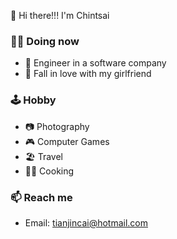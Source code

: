 👋 Hi there!!! I'm Chintsai


### 👨‍💻 **Doing now**
- 🧳 Engineer in a software company
- 💑 Fall in love with my girlfriend



### 🕹️ **Hobby**
- 📷 Photography
- 🎮 Computer Games
- 🏖 Travel
- 👨‍🍳‍ Cooking



### 📫 Reach me
- Email: tianjincai@hotmail.com
